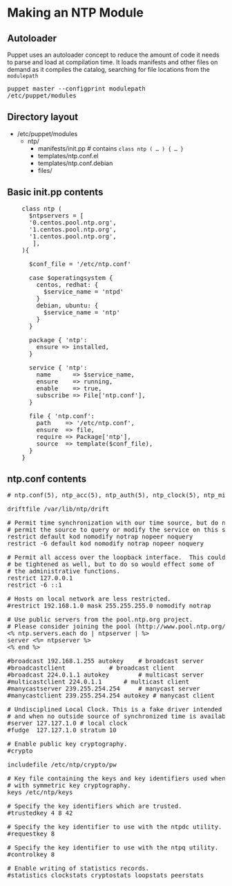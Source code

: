 # Making an NTP Module

## Autoloader

Puppet uses an autoloader concept to reduce the amount of code it needs to parse and load at compilation time.  It loads manifests and other files on demand as it compiles the catalog, searching for file locations from the `modulepath` 

<pre>
puppet master --configprint modulepath
/etc/puppet/modules
</pre>

## Directory layout

* /etc/puppet/modules
  * ntp/
    * manifests/init.pp # contains `class ntp ( … ) { … }`
    * templates/ntp.conf.el
    * templates/ntp.conf.debian
    * files/
    
## Basic init.pp contents

<pre>
    class ntp (
      $ntpservers = [ 
      '0.centos.pool.ntp.org',
      '1.centos.pool.ntp.org',
      '1.centos.pool.ntp.org',
       ],    
    ){
    
      $conf_file = '/etc/ntp.conf'
      
      case $operatingsystem {
        centos, redhat: { 
          $service_name = 'ntpd'
        }
        debian, ubuntu: { 
          $service_name = 'ntp'
        }
      }
      
      package { 'ntp':
        ensure => installed,
      }
      
      service { 'ntp':
        name      => $service_name,
        ensure    => running,
        enable    => true,
        subscribe => File['ntp.conf'],
      }
      
      file { 'ntp.conf':
        path    => '/etc/ntp.conf',
        ensure  => file,
        require => Package['ntp'],
        source  => template($conf_file),
      }
    }
</pre>

## ntp.conf contents

<pre>
# ntp.conf(5), ntp_acc(5), ntp_auth(5), ntp_clock(5), ntp_misc(5), ntp_mon(5).

driftfile /var/lib/ntp/drift

# Permit time synchronization with our time source, but do not
# permit the source to query or modify the service on this system.
restrict default kod nomodify notrap nopeer noquery
restrict -6 default kod nomodify notrap nopeer noquery

# Permit all access over the loopback interface.  This could
# be tightened as well, but to do so would effect some of
# the administrative functions.
restrict 127.0.0.1 
restrict -6 ::1

# Hosts on local network are less restricted.
#restrict 192.168.1.0 mask 255.255.255.0 nomodify notrap

# Use public servers from the pool.ntp.org project.
# Please consider joining the pool (http://www.pool.ntp.org/join.html).
<% ntp.servers.each do | ntpserver | %>
server <%= ntpserver %>
<% end %>

#broadcast 192.168.1.255 autokey	# broadcast server
#broadcastclient			# broadcast client
#broadcast 224.0.1.1 autokey		# multicast server
#multicastclient 224.0.1.1		# multicast client
#manycastserver 239.255.254.254		# manycast server
#manycastclient 239.255.254.254 autokey # manycast client

# Undisciplined Local Clock. This is a fake driver intended for backup
# and when no outside source of synchronized time is available. 
#server	127.127.1.0	# local clock
#fudge	127.127.1.0 stratum 10	

# Enable public key cryptography.
#crypto

includefile /etc/ntp/crypto/pw

# Key file containing the keys and key identifiers used when operating
# with symmetric key cryptography. 
keys /etc/ntp/keys

# Specify the key identifiers which are trusted.
#trustedkey 4 8 42

# Specify the key identifier to use with the ntpdc utility.
#requestkey 8

# Specify the key identifier to use with the ntpq utility.
#controlkey 8

# Enable writing of statistics records.
#statistics clockstats cryptostats loopstats peerstats
</pre>
